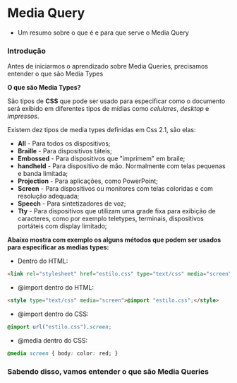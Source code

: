 # Media Query

* Um resumo sobre o que é e para que serve o Media Query

### Introdução

Antes de iniciarmos o aprendizado sobre Media Queries, precisamos entender o que são Media Types

**O que são Media Types?**

São tipos de **CSS** que pode ser usado para especificar como o documento será exibido em diferentes tipos de mídias como *celulares*, *desktop* e *impressos*.

Existem dez tipos de media types definidas em Css 2.1, são elas:

* **All** - Para todos os dispositivos;
* **Braille** - Para dispositivos táteis;
* **Embossed** - Para dispositivos que "imprimem" em braile;
* **handheld** - Para dispositivo de mão. Normalmente com telas pequenas e banda limitada;
* **Projection** - Para aplicações, como PowerPoint;
* **Screen** - Para dispositivos ou monitores com telas coloridas e com resolução adequada;
* **Speech** - Para sintetizadores de voz;
* **Tty** - Para dispositivos que utilizam uma grade fixa para exibição de caracteres, como por exemplo teletypes, terminais, dispositivos portáteis com display limitado;

**Abaixo mostra com exemplo os alguns métodos que podem ser usados para especificar as medias types:**

* Dentro do HTML:
```html
<link rel="stylesheet" href="estilo.css" type="text/css" media="screen" />
```

* @import dentro do HTML:
```html
<style type="text/css" media="screen">@import "estilo.css";</style>
```

* @import dentro do CSS:
```css
@import url("estilo.css").screen;
```

* @media dentro do CSS:
```css
@media screen { body: color: red; }
```

### Sabendo disso, vamos entender o que são Media Queries
